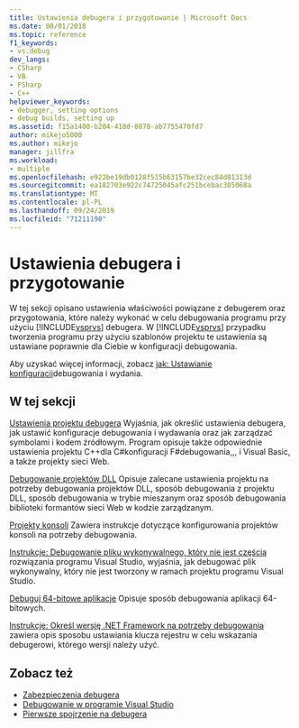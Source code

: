 ```yaml
---
title: Ustawienia debugera i przygotowanie | Microsoft Docs
ms.date: 08/01/2018
ms.topic: reference
f1_keywords:
- vs.debug
dev_langs:
- CSharp
- VB
- FSharp
- C++
helpviewer_keywords:
- debugger, setting options
- debug builds, setting up
ms.assetid: f15a1400-b204-418d-8878-ab7755470fd7
author: mikejo5000
ms.author: mikejo
manager: jillfra
ms.workload:
- multiple
ms.openlocfilehash: e922be19db0128f515b63157be32cec84d81313d
ms.sourcegitcommit: ea182703e922c74725045afc251bcebac305068a
ms.translationtype: MT
ms.contentlocale: pl-PL
ms.lasthandoff: 09/24/2019
ms.locfileid: "71211190"
---
```

# <a name="debugger-settings-and-preparation"></a>Ustawienia debugera i przygotowanie
W tej sekcji opisano ustawienia właściwości powiązane z debugerem oraz przygotowania, które należy wykonać w celu debugowania programu przy użyciu [!INCLUDE[vsprvs](../code-quality/includes/vsprvs_md.md)] debugera. W [!INCLUDE[vsprvs](../code-quality/includes/vsprvs_md.md)] przypadku tworzenia programu przy użyciu szablonów projektu te ustawienia są ustawiane poprawnie dla Ciebie w konfiguracji debugowania.

 Aby uzyskać więcej informacji, zobacz [jak: Ustawianie konfiguracji](../debugger/how-to-set-debug-and-release-configurations.md)debugowania i wydania.

## <a name="in-this-section"></a>W tej sekcji
 [Ustawienia projektu debugera](../debugger/debugger-project-settings.md) Wyjaśnia, jak określić ustawienia debugera, jak ustawić konfiguracje debugowania i wydawania oraz jak zarządzać symbolami i kodem źródłowym. Program opisuje także odpowiednie ustawienia projektu C++dla C#konfiguracji F#debugowania,,, i Visual Basic, a także projekty sieci Web.

 [Debugowanie projektów DLL](../debugger/debugging-dll-projects.md) Opisuje zalecane ustawienia projektu na potrzeby debugowania projektów DLL, sposób debugowania z projektu DLL, sposób debugowania w trybie mieszanym oraz sposób debugowania biblioteki formantów sieci Web w kodzie zarządzanym.

 [Projekty konsoli](../debugger/debugging-preparation-console-projects.md) Zawiera instrukcje dotyczące konfigurowania projektów konsoli na potrzeby debugowania.

 [Instrukcje: Debugowanie pliku wykonywalnego, który nie jest częścią](../debugger/how-to-debug-an-executable-not-part-of-a-visual-studio-solution.md) rozwiązania programu Visual Studio, wyjaśnia, jak debugować plik wykonywalny, który nie jest tworzony w ramach projektu programu Visual Studio.

 [Debuguj 64-bitowe aplikacje](../debugger/debug-64-bit-applications.md) Opisuje sposób debugowania aplikacji 64-bitowych.

 [Instrukcje: Określ wersję .NET Framework na potrzeby debugowania](../debugger/how-to-specify-a-dotnet-framework-version-for-debugging.md) zawiera opis sposobu ustawiania klucza rejestru w celu wskazania debugerowi, którego wersji należy użyć.

## <a name="see-also"></a>Zobacz też
- [Zabezpieczenia debugera](../debugger/debugger-security.md)
- [Debugowanie w programie Visual Studio](../debugger/index.yml)
- [Pierwsze spojrzenie na debugera](../debugger/debugger-feature-tour.md)